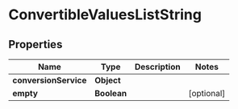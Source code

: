 

# ConvertibleValuesListString


## Properties

| Name | Type | Description | Notes |
|------------ | ------------- | ------------- | -------------|
|**conversionService** | **Object** |  |  |
|**empty** | **Boolean** |  |  [optional] |



